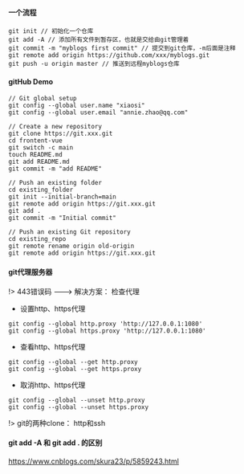 #### 一个流程
    git init // 初始化一个仓库
    git add -A // 添加所有文件到暂存区，也就是交给由git管理着
    git commit -m "myblogs first commit" // 提交到git仓库，-m后面是注释
    git remote add origin https://github.com/xxx/myblogs.git
    git push -u origin master // 推送到远程myblogs仓库

#### gitHub Demo
    // Git global setup
    git config --global user.name "xiaosi"
    git config --global user.email "annie.zhao@qq.com"

    // Create a new repository
    git clone https://git.xxx.git
    cd frontent-vue
    git switch -c main
    touch README.md
    git add README.md
    git commit -m "add README"

    // Push an existing folder
    cd existing_folder
    git init --initial-branch=main
    git remote add origin https://git.xxx.git
    git add .
    git commit -m "Initial commit"

    // Push an existing Git repository
    cd existing_repo
    git remote rename origin old-origin
    git remote add origin https://git.xxx.git

#### git代理服务器

!> 443错误码 ---> 解决方案： 检查代理

* 设置http、https代理
```
git config --global http.proxy 'http://127.0.0.1:1080'
git config --global https.proxy 'http://127.0.0.1:1080'
```
* 查看http、https代理
```
git config --global --get http.proxy
git config --global --get https.proxy
```
* 取消http、https代理
```
git config --global --unset http.proxy
git config --global --unset https.proxy
```

!>  git的两种clone： http和ssh

#### git add -A 和 git add . 的区别

https://www.cnblogs.com/skura23/p/5859243.html